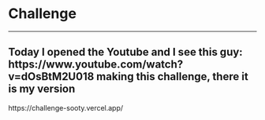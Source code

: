 <h1> Challenge </h1>
<hr/>
<h2>Today I opened the Youtube and I see this guy: https://www.youtube.com/watch?v=dOsBtM2U018 making this challenge, there it is my version</h2>
https://challenge-sooty.vercel.app/

